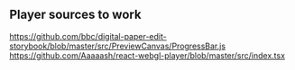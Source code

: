## Player sources to work

https://github.com/bbc/digital-paper-edit-storybook/blob/master/src/PreviewCanvas/ProgressBar.js
https://github.com/Aaaaash/react-webgl-player/blob/master/src/index.tsx
